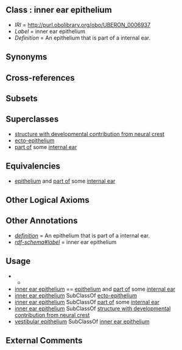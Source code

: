 
## Class : inner ear epithelium

 * *IRI* = http://purl.obolibrary.org/obo/UBERON_0006937
 * *Label* = inner ear epithelium
 * *Definition* = An epithelium that is part of a internal ear.

## Synonyms


## Cross-references


## Subsets


## Superclasses

 * [structure with developmental contribution from neural crest](../../UBERON/14/UBERON_0010314.md)
 * [ecto-epithelium](../../UBERON/71/UBERON_0010371.md)
 * [part of](../../BFO/50/BFO_0000050.md) some [internal ear](../../UBERON/46/UBERON_0001846.md)

## Equivalencies

 * [epithelium](../../UBERON/83/UBERON_0000483.md) and [part of](../../BFO/50/BFO_0000050.md) some [internal ear](../../UBERON/46/UBERON_0001846.md)

## Other Logical Axioms


## Other Annotations

 * *[definition](../../IAO/15/IAO_0000115.md)* = An epithelium that is part of a internal ear.
 * *[rdf-schema#label](../../el/rdf-schema#label.md)* = inner ear epithelium

## Usage

 * -
 * [inner ear epithelium](../../UBERON/37/UBERON_0006937.md) == [epithelium](../../UBERON/83/UBERON_0000483.md) and [part of](../../BFO/50/BFO_0000050.md) some [internal ear](../../UBERON/46/UBERON_0001846.md)
 * [inner ear epithelium](../../UBERON/37/UBERON_0006937.md) SubClassOf [ecto-epithelium](../../UBERON/71/UBERON_0010371.md)
 * [inner ear epithelium](../../UBERON/37/UBERON_0006937.md) SubClassOf [part of](../../BFO/50/BFO_0000050.md) some [internal ear](../../UBERON/46/UBERON_0001846.md)
 * [inner ear epithelium](../../UBERON/37/UBERON_0006937.md) SubClassOf [structure with developmental contribution from neural crest](../../UBERON/14/UBERON_0010314.md)
 * [vestibular epithelium](../../UBERON/32/UBERON_0006932.md) SubClassOf [inner ear epithelium](../../UBERON/37/UBERON_0006937.md)

## External Comments

